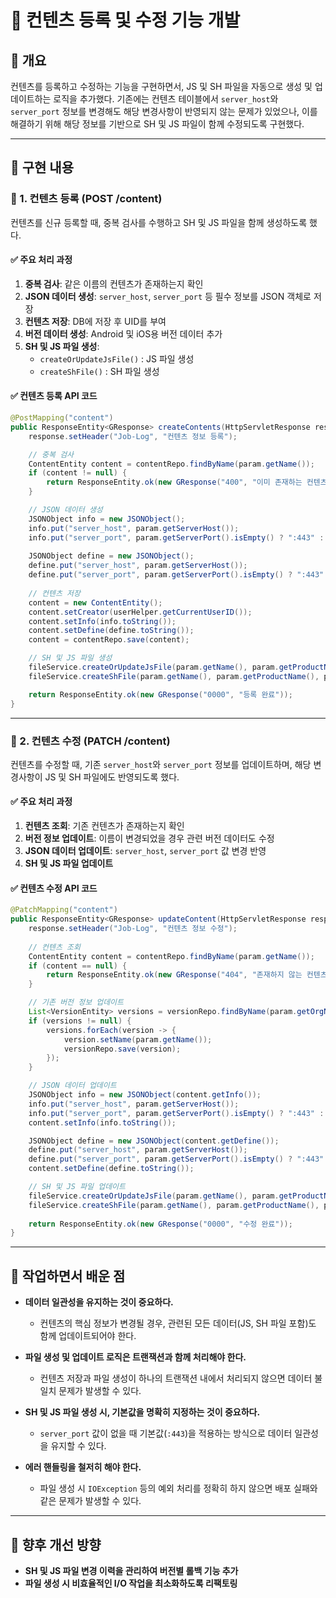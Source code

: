 # 📌 컨텐츠 등록 및 수정 기능 개발

## 📝 개요
컨텐츠를 등록하고 수정하는 기능을 구현하면서, JS 및 SH 파일을 자동으로 생성 및 업데이트하는 로직을 추가했다. 기존에는 컨텐츠 테이블에서 `server_host`와 `server_port` 정보를 변경해도 해당 변경사항이 반영되지 않는 문제가 있었으나, 이를 해결하기 위해 해당 정보를 기반으로 SH 및 JS 파일이 함께 수정되도록 구현했다.

---

## 🚀 구현 내용

### 🔹 1. 컨텐츠 등록 (POST /content)
컨텐츠를 신규 등록할 때, 중복 검사를 수행하고 SH 및 JS 파일을 함께 생성하도록 했다.

#### ✅ 주요 처리 과정
1. **중복 검사**: 같은 이름의 컨텐츠가 존재하는지 확인
2. **JSON 데이터 생성**: `server_host`, `server_port` 등 필수 정보를 JSON 객체로 저장
3. **컨텐츠 저장**: DB에 저장 후 UID를 부여
4. **버전 데이터 생성**: Android 및 iOS용 버전 데이터 추가
5. **SH 및 JS 파일 생성**: 
   - `createOrUpdateJsFile()` : JS 파일 생성
   - `createShFile()` : SH 파일 생성

#### ✅ 컨텐츠 등록 API 코드
```java
@PostMapping("content")
public ResponseEntity<GResponse> createContents(HttpServletResponse response, @RequestBody ContentParam param) {
    response.setHeader("Job-Log", "컨텐츠 정보 등록");

    // 중복 검사
    ContentEntity content = contentRepo.findByName(param.getName());
    if (content != null) {
        return ResponseEntity.ok(new GResponse("400", "이미 존재하는 컨텐츠명"));
    }

    // JSON 데이터 생성
    JSONObject info = new JSONObject();
    info.put("server_host", param.getServerHost());
    info.put("server_port", param.getServerPort().isEmpty() ? ":443" : param.getServerPort());
    
    JSONObject define = new JSONObject();
    define.put("server_host", param.getServerHost());
    define.put("server_port", param.getServerPort().isEmpty() ? ":443" : param.getServerPort());
    
    // 컨텐츠 저장
    content = new ContentEntity();
    content.setCreator(userHelper.getCurrentUserID());
    content.setInfo(info.toString());
    content.setDefine(define.toString());
    content = contentRepo.save(content);

    // SH 및 JS 파일 생성
    fileService.createOrUpdateJsFile(param.getName(), param.getProductName(), define);
    fileService.createShFile(param.getName(), param.getProductName(), param.getServerHost(), param.getServerPort(), content);

    return ResponseEntity.ok(new GResponse("0000", "등록 완료"));
}
```

---

### 🔹 2. 컨텐츠 수정 (PATCH /content)
컨텐츠를 수정할 때, 기존 `server_host`와 `server_port` 정보를 업데이트하며, 해당 변경사항이 JS 및 SH 파일에도 반영되도록 했다.

#### ✅ 주요 처리 과정
1. **컨텐츠 조회**: 기존 컨텐츠가 존재하는지 확인
2. **버전 정보 업데이트**: 이름이 변경되었을 경우 관련 버전 데이터도 수정
3. **JSON 데이터 업데이트**: `server_host`, `server_port` 값 변경 반영
4. **SH 및 JS 파일 업데이트**

#### ✅ 컨텐츠 수정 API 코드
```java
@PatchMapping("content")
public ResponseEntity<GResponse> updateContent(HttpServletResponse response, @RequestBody ContentParam param) {
    response.setHeader("Job-Log", "컨텐츠 정보 수정");
    
    // 컨텐츠 조회
    ContentEntity content = contentRepo.findByName(param.getName());
    if (content == null) {
        return ResponseEntity.ok(new GResponse("404", "존재하지 않는 컨텐츠"));
    }

    // 기존 버전 정보 업데이트
    List<VersionEntity> versions = versionRepo.findByName(param.getOrgName());
    if (versions != null) {
        versions.forEach(version -> {
            version.setName(param.getName());
            versionRepo.save(version);
        });
    }

    // JSON 데이터 업데이트
    JSONObject info = new JSONObject(content.getInfo());
    info.put("server_host", param.getServerHost());
    info.put("server_port", param.getServerPort().isEmpty() ? ":443" : param.getServerPort());
    content.setInfo(info.toString());

    JSONObject define = new JSONObject(content.getDefine());
    define.put("server_host", param.getServerHost());
    define.put("server_port", param.getServerPort().isEmpty() ? ":443" : param.getServerPort());
    content.setDefine(define.toString());

    // SH 및 JS 파일 업데이트
    fileService.createOrUpdateJsFile(param.getName(), param.getProductName(), define);
    fileService.createShFile(param.getName(), param.getProductName(), param.getServerHost(), param.getServerPort(), content);
    
    return ResponseEntity.ok(new GResponse("0000", "수정 완료"));
}
```

---

## 📌 작업하면서 배운 점
- **데이터 일관성을 유지하는 것이 중요하다.**
  - 컨텐츠의 핵심 정보가 변경될 경우, 관련된 모든 데이터(JS, SH 파일 포함)도 함께 업데이트되어야 한다.
  
- **파일 생성 및 업데이트 로직은 트랜잭션과 함께 처리해야 한다.**
  - 컨텐츠 저장과 파일 생성이 하나의 트랜잭션 내에서 처리되지 않으면 데이터 불일치 문제가 발생할 수 있다.
  
- **SH 및 JS 파일 생성 시, 기본값을 명확히 지정하는 것이 중요하다.**
  - `server_port` 값이 없을 때 기본값(`:443`)을 적용하는 방식으로 데이터 일관성을 유지할 수 있다.
  
- **에러 핸들링을 철저히 해야 한다.**
  - 파일 생성 시 `IOException` 등의 예외 처리를 정확히 하지 않으면 배포 실패와 같은 문제가 발생할 수 있다.

---

## 🎯 향후 개선 방향
- **SH 및 JS 파일 변경 이력을 관리하여 버전별 롤백 기능 추가**
- **파일 생성 시 비효율적인 I/O 작업을 최소화하도록 리팩토링**

